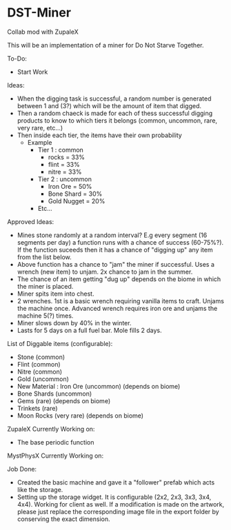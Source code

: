 # DST-Miner
Collab mod with ZupaleX

This will be an implementation of a miner for Do Not Starve Together.


To-Do:
- Start Work


Ideas:
- When the digging task is successful, a random number is generated between 1 and (3?) which will be the amount of item that digged.
- Then a random chaeck is made for each of thess successful digging products to know to which tiers it belongs (common, uncommon, rare, very rare, etc...)
- Then inside each tier, the items have their own probability
  - Example
    - Tier 1 : common
      - rocks = 33%
      - flint = 33%
      - nitre = 33%
    - Tier 2 : uncommon
      -  Iron Ore = 50%
      -  Bone Shard = 30%
      -  Gold Nugget = 20%
    - Etc...

Approved Ideas:
- Mines stone randomly at a random interval? E.g every segment (16 segments per day) a function runs with a chance of success (60-75%?). If the function suceeds then it has a chance of "digging up" any item from the list below.
- Above function has a chance to "jam" the miner if successful. Uses a wrench (new item) to unjam. 2x chance to jam in the summer.
- The chance of an item getting "dug up" depends on the biome in which the miner is placed.
- Miner spits item into chest.
- 2 wrenches. 1st is a basic wrench requiring vanilla items to craft. Unjams the machine once. Advanced wrench requires iron ore and unjams the machine 5(?) times.
- Miner slows down by 40% in the winter.
- Lasts for 5 days on a full fuel bar. Mole fills 2 days.

List of Diggable items (configurable):
- Stone (common)
- Flint (common)
- Nitre (common)
- Gold (uncommon)
- New Material : Iron Ore (uncommon) (depends on biome)
- Bone Shards (uncommon)
- Gems (rare) (depends on biome)
- Trinkets (rare)
- Moon Rocks (very rare) (depends on biome)


ZupaleX Currently Working on:
- The base periodic function

MystPhysX Currently Working on:


Job Done:
- Created the basic machine and gave it a "follower" prefab which acts like the storage.
- Setting up the storage widget. It is configurable (2x2, 2x3, 3x3, 3x4, 4x4). Working for client as well. If a modification is made on the artwork, please just replace the corresponding image file in the export folder by conserving the exact dimension. 

